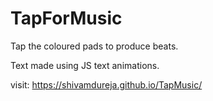 # TapForMusic
Tap the coloured pads to produce beats.

Text made using JS text animations.

 visit: https://shivamdureja.github.io/TapMusic/
